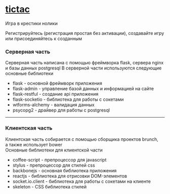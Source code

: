 # [tictac](http://tictac-game.ru/) #

Игра в крестики нолики

Регистрируйтесь (регистрация простая без активации), 
создавайте игру или присоединяйтесь к созданным

### Серверная часть ###

 Серверная часть написана с помощью фреймворка flask, 
 сервера nginx и базы данных postgresql
 В серверной части используются следующие основные библиотеки

* flask - основной фреймворк приложения
* flask-admin - управление базой данных и информацией на сайте
* flask-restful - создание api приложения
* flask-socketio - библиотека для работы с сокетами
* wtforms-alchemy - валидация данных  
* psycopg2 - драйвер для работы с postgresql

---
### Клиентская часть ###

Клиентская часть собирается с помощью сборщика проектов brunch,  
а также использует bower  
Основные библиотеки для клиентской части

* coffee-script - препроцессор для javascript
* stylus - препроцессор для стилей css
* backbonejs - основная библиотека приложения
* reactjs - библиотека для отрисовки DOM-элементов
* socket.io.client - библиотека для работы с сокетами на клиенте
* skeleton - CSS библиотека стилей
